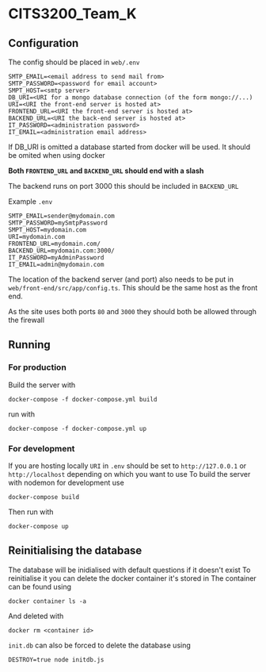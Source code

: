 # CITS3200\_Team\_K

## Configuration
The config should be placed in `web/.env`
```
SMTP_EMAIL=<email address to send mail from>
SMTP_PASSWORD=<password for email account>
SMPT_HOST=<smtp server>
DB_URI=<URI for a mongo database connection (of the form mongo://...)
URI=<URI the front-end server is hosted at>
FRONTEND_URL=<URI the front-end server is hosted at>
BACKEND_URL=<URI the back-end server is hosted at>
IT_PASSWORD=<administration password>
IT_EMAIL=<administration email address>
```
If DB\_URI is omitted a database started from docker will be used.
It should be omited when using docker

**Both `FRONTEND_URL` and `BACKEND_URL` should end with a slash**

The backend runs on port 3000 this should be included in `BACKEND_URL`

Example `.env`
```
SMTP_EMAIL=sender@mydomain.com
SMTP_PASSWORD=mySmtpPassword
SMPT_HOST=mydomain.com
URI=mydomain.com
FRONTEND_URL=mydomain.com/
BACKEND_URL=mydomain.com:3000/
IT_PASSWORD=myAdminPassword
IT_EMAIL=admin@mydomain.com
```
The location of the backend server (and port) also needs to be put in `web/front-end/src/app/config.ts`. This should be the same host as the front end.

As the site uses both ports `80` and `3000` they should both be allowed through the firewall

## Running

### For production
Build the server with
```
docker-compose -f docker-compose.yml build
```
run with
```
docker-compose -f docker-compose.yml up
```

### For development
If you are hosting locally `URI` in `.env` should be set to `http://127.0.0.1` or `http://localhost` depending on which you want to use
To build the server with nodemon for development use
```
docker-compose build
```
Then run with
```
docker-compose up
```

## Reinitialising the database
The database will be inidialised with default questions if it doesn't exist
To reinitialise it you can delete the docker container it's stored in
The container can be found using
```
docker container ls -a
```
And deleted with
```
docker rm <container id>
```
`init.db` can also be forced to delete the database using
```
DESTROY=true node initdb.js
```

